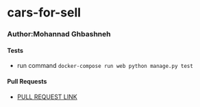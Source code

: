 # cars-for-sell

### Author:Mohannad Ghbashneh

#### Tests
- run command `docker-compose run web python manage.py test `
#### Pull Requests
- [PULL REQUEST LINK](https://github.com/Mohannadghbashneh/cars-for-sell/pull/1)
